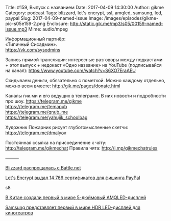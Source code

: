 Title: #159, Выпуск с названием
Date: 2017-04-09 14:30:00
Author: gikme
Category: podcast
Tags: blizzard, let's encrypt, ssl, amqled, samsung, led, paypal
Slug: 2017-04-09-named-issue
Image: /images/episodes/gikme-pic-s05e159-2.png
Enclosure: http://static.gik.me/mp3/s05/00159-named-issue.mp3
Mime: audio/mpeg


Информационный партнёр:  
«Типичный Сисадмин».  
<https://vk.com/sysodmins>

Запись прямой трансляции: интересные разговоры между подкастами + этот выпуск + недокаст «Одно название» на YouTube (подписывайся на канал):
<https://www.youtube.com/watch?v=S6XO7EraAEU>

Скидываем деньги, обязательно с пометкой.
Можно каждому отдельно, можно всем вместе:
<http://gik.me/pages/donate.html>

Каналы гик.ми и его ведущих в телеграме. В них новости и подробности про шоу.
<https://telegram.me/gikme>  
<https://telegram.me/temapub>  
<https://telegram.me/qnub_me>  
<https://telegram.me/yahujik_schoolbag>

Художник Пожарник рисует глубогомысленные скетчи:
<https://telegram.me/dmalyov>

Постоянная ссылка на присоединение к чяту: <http://telegram.me/gikmechat>
Правила чята: <http://j.mp/gikmechatrules>

———

[Blizzard распрощалась с Battle.net](http://4pda.ru/2017/03/25/338698/)

[Let's Encrypt выдал 14 766 сертификатов для фишинга PayPal](https://geektimes.ru/post/287364/)

s8

[В Китае создали первый в мире 5-дюймовый AMQLED-дисплей](http://4pda.ru/2017/03/22/338447/)

[Samsung представляет первый в мире HDR LED-дисплей для кинотеатров](https://4pda.ru/2017/03/29/338951/)

